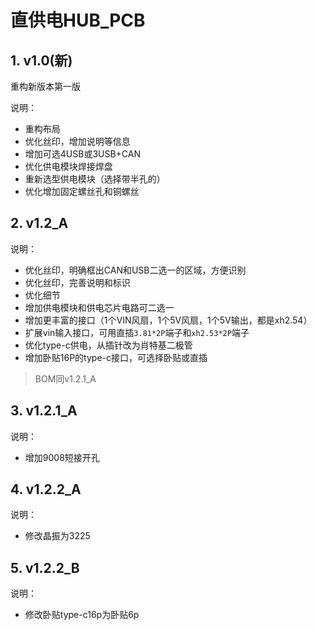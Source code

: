 # 直供电HUB_PCB

## 1. v1.0(新)

重构新版本第一版

说明：

- 重构布局
- 优化丝印，增加说明等信息
- 增加可选4USB或3USB+CAN
- 优化供电模块焊接焊盘
- 重新选型供电模块（选择带半孔的）
- 优化增加固定螺丝孔和铜螺丝


## 2. v1.2_A

说明：

- 优化丝印，明确框出CAN和USB二选一的区域，方便识别
- 优化丝印，完善说明和标识
- 优化细节
- 增加供电模块和供电芯片电路可二选一
- 增加更丰富的接口（1个VIN风扇，1个5V风扇，1个5V输出，都是xh2.54）
- 扩展vin输入接口，可用直插`3.81*2P`端子和`xh2.53*2P`端子
- 优化type-c供电，从插针改为肖特基二极管
- 增加卧贴16P的type-c接口，可选择卧贴或直插

> BOM同v1.2.1_A

## 3. v1.2.1_A

说明：

- 增加9008短接开孔

## 4. v1.2.2_A

说明：

- 修改晶振为3225

## 5. v1.2.2_B

说明：

- 修改卧贴type-c16p为卧贴6p



